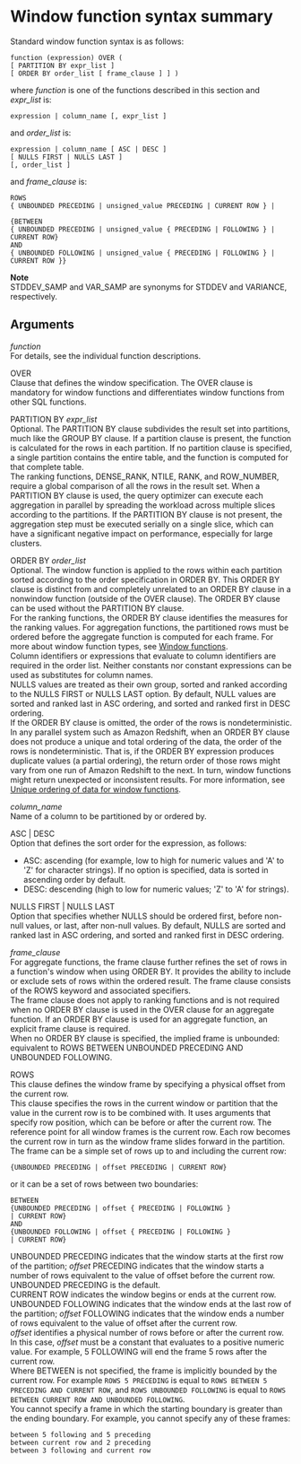 # Window function syntax summary<a name="r_Window_function_synopsis"></a>

Standard window function syntax is as follows:

```
function (expression) OVER (
[ PARTITION BY expr_list ]
[ ORDER BY order_list [ frame_clause ] ] )
```

 where *function* is one of the functions described in this section and *expr\_list* is: 

```
expression | column_name [, expr_list ]
```

 and *order\_list* is: 

```
expression | column_name [ ASC | DESC ] 
[ NULLS FIRST | NULLS LAST ]
[, order_list ]
```

 and *frame\_clause* is: 

```
ROWS
{ UNBOUNDED PRECEDING | unsigned_value PRECEDING | CURRENT ROW } |

{BETWEEN
{ UNBOUNDED PRECEDING | unsigned_value { PRECEDING | FOLLOWING } |
CURRENT ROW}
AND
{ UNBOUNDED FOLLOWING | unsigned_value { PRECEDING | FOLLOWING } |
CURRENT ROW }}
```

**Note**  
STDDEV\_SAMP and VAR\_SAMP are synonyms for STDDEV and VARIANCE, respectively\. 

## Arguments<a name="r_Window_function_synopsis-arguments"></a>

 *function*   
For details, see the individual function descriptions\. 

OVER   
Clause that defines the window specification\. The OVER clause is mandatory for window functions and differentiates window functions from other SQL functions\. 

PARTITION BY *expr\_list*   
Optional\. The PARTITION BY clause subdivides the result set into partitions, much like the GROUP BY clause\. If a partition clause is present, the function is calculated for the rows in each partition\. If no partition clause is specified, a single partition contains the entire table, and the function is computed for that complete table\.   
The ranking functions, DENSE\_RANK, NTILE, RANK, and ROW\_NUMBER, require a global comparison of all the rows in the result set\. When a PARTITION BY clause is used, the query optimizer can execute each aggregation in parallel by spreading the workload across multiple slices according to the partitions\. If the PARTITION BY clause is not present, the aggregation step must be executed serially on a single slice, which can have a significant negative impact on performance, especially for large clusters\.

ORDER BY *order\_list*   
Optional\. The window function is applied to the rows within each partition sorted according to the order specification in ORDER BY\. This ORDER BY clause is distinct from and completely unrelated to an ORDER BY clause in a nonwindow function \(outside of the OVER clause\)\. The ORDER BY clause can be used without the PARTITION BY clause\.   
For the ranking functions, the ORDER BY clause identifies the measures for the ranking values\. For aggregation functions, the partitioned rows must be ordered before the aggregate function is computed for each frame\. For more about window function types, see [Window functions](c_Window_functions.md)\.  
Column identifiers or expressions that evaluate to column identifiers are required in the order list\. Neither constants nor constant expressions can be used as substitutes for column names\.   
NULLS values are treated as their own group, sorted and ranked according to the NULLS FIRST or NULLS LAST option\. By default, NULL values are sorted and ranked last in ASC ordering, and sorted and ranked first in DESC ordering\.  
 If the ORDER BY clause is omitted, the order of the rows is nondeterministic\.   
In any parallel system such as Amazon Redshift, when an ORDER BY clause does not produce a unique and total ordering of the data, the order of the rows is nondeterministic\. That is, if the ORDER BY expression produces duplicate values \(a partial ordering\), the return order of those rows might vary from one run of Amazon Redshift to the next\. In turn, window functions might return unexpected or inconsistent results\. For more information, see [Unique ordering of data for window functions](r_Examples_order_by_WF.md)\. 

 *column\_name*   
Name of a column to be partitioned by or ordered by\. 

ASC \| DESC   
Option that defines the sort order for the expression, as follows:   
+ ASC: ascending \(for example, low to high for numeric values and 'A' to 'Z' for character strings\)\. If no option is specified, data is sorted in ascending order by default\.
+ DESC: descending \(high to low for numeric values; 'Z' to 'A' for strings\)\. 

NULLS FIRST \| NULLS LAST  
Option that specifies whether NULLS should be ordered first, before non\-null values, or last, after non\-null values\. By default, NULLS are sorted and ranked last in ASC ordering, and sorted and ranked first in DESC ordering\.

 *frame\_clause*   
For aggregate functions, the frame clause further refines the set of rows in a function's window when using ORDER BY\. It provides the ability to include or exclude sets of rows within the ordered result\. The frame clause consists of the ROWS keyword and associated specifiers\.  
The frame clause does not apply to ranking functions and is not required when no ORDER BY clause is used in the OVER clause for an aggregate function\. If an ORDER BY clause is used for an aggregate function, an explicit frame clause is required\.  
When no ORDER BY clause is specified, the implied frame is unbounded: equivalent to ROWS BETWEEN UNBOUNDED PRECEDING AND UNBOUNDED FOLLOWING\. 

ROWS  
This clause defines the window frame by specifying a physical offset from the current row\.  
This clause specifies the rows in the current window or partition that the value in the current row is to be combined with\. It uses arguments that specify row position, which can be before or after the current row\. The reference point for all window frames is the current row\. Each row becomes the current row in turn as the window frame slides forward in the partition\.  
The frame can be a simple set of rows up to and including the current row:  

```
{UNBOUNDED PRECEDING | offset PRECEDING | CURRENT ROW}
```
 or it can be a set of rows between two boundaries:   

```
BETWEEN
{UNBOUNDED PRECEDING | offset { PRECEDING | FOLLOWING }
| CURRENT ROW}
AND
{UNBOUNDED FOLLOWING | offset { PRECEDING | FOLLOWING }
| CURRENT ROW}
```
UNBOUNDED PRECEDING indicates that the window starts at the first row of the partition; *offset* PRECEDING indicates that the window starts a number of rows equivalent to the value of offset before the current row\. UNBOUNDED PRECEDING is the default\.  
CURRENT ROW indicates the window begins or ends at the current row\.   
UNBOUNDED FOLLOWING indicates that the window ends at the last row of the partition; *offset* FOLLOWING indicates that the window ends a number of rows equivalent to the value of offset after the current row\.  
*offset* identifies a physical number of rows before or after the current row\. In this case, *offset* must be a constant that evaluates to a positive numeric value\. For example, 5 FOLLOWING will end the frame 5 rows after the current row\.  
Where BETWEEN is not specified, the frame is implicitly bounded by the current row\. For example `ROWS 5 PRECEDING` is equal to `ROWS BETWEEN 5 PRECEDING AND CURRENT ROW`, and `ROWS UNBOUNDED FOLLOWING` is equal to `ROWS BETWEEN CURRENT ROW AND UNBOUNDED FOLLOWING`\.  
You cannot specify a frame in which the starting boundary is greater than the ending boundary\. For example, you cannot specify any of these frames:   

```
between 5 following and 5 preceding
between current row and 2 preceding
between 3 following and current row
```